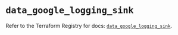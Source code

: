 # `data_google_logging_sink`

Refer to the Terraform Registry for docs: [`data_google_logging_sink`](https://registry.terraform.io/providers/hashicorp/google/6.42.0/docs/data-sources/logging_sink).
